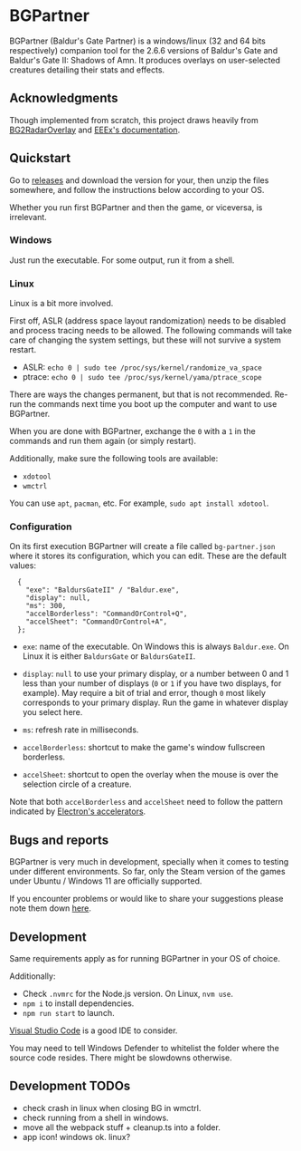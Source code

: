# BGPartner

BGPartner (Baldur's Gate Partner) is a windows/linux (32 and 64 bits respectively) companion tool for the 2.6.6 versions of Baldur's Gate and Baldur's Gate II: Shadows of Amn. It produces overlays on user-selected creatures detailing their stats and effects.

## Acknowledgments

Though implemented from scratch, this project draws heavily from [BG2RadarOverlay](https://github.com/tapahob/BG2RadarOverlay) and [EEEx's documentation](https://eeex-docs.readthedocs.io).

## Quickstart

Go to [releases](https://github.com/gatperdut/bg-partner/releases) and download the version for your, then unzip the files somewhere, and follow the instructions below according to your OS.

Whether you run first BGPartner and then the game, or viceversa, is irrelevant.

### Windows

Just run the executable. For some output, run it from a shell.

### Linux

Linux is a bit more involved.

First off, ASLR (address space layout randomization) needs to be disabled and process tracing needs to be allowed. The following commands will take care of changing the system settings, but these will not survive a system restart.

- ASLR: `echo 0 | sudo tee /proc/sys/kernel/randomize_va_space`
- ptrace: `echo 0 | sudo tee /proc/sys/kernel/yama/ptrace_scope`

There are ways the changes permanent, but that is not recommended. Re-run the commands next time you boot up the computer and want to use BGPartner.

When you are done with BGPartner, exchange the `0` with a `1` in the commands and run them again (or simply restart).

Additionally, make sure the following tools are available:

- `xdotool`
- `wmctrl`

You can use `apt`, `pacman`, etc. For example, `sudo apt install xdotool`.

### Configuration

On its first execution BGPartner will create a file called `bg-partner.json` where it stores its configuration, which you can edit. These are the default values:

```
  {
    "exe": "BaldursGateII" / "Baldur.exe",
    "display": null,
    "ms": 300,
    "accelBorderless": "CommandOrControl+Q",
    "accelSheet": "CommandOrControl+A",
  };

```

- `exe`: name of the executable. On Windows this is always `Baldur.exe`. On Linux it is either `BaldursGate` or `BaldursGateII`.

- `display`: `null` to use your primary display, or a number between 0 and 1 less than your number of displays (`0` or `1` if you have two displays, for example). May require a bit of trial and error, though `0` most likely corresponds to your primary display. Run the game in whatever display you select here.

- `ms`: refresh rate in milliseconds.

- `accelBorderless`: shortcut to make the game's window fullscreen borderless.

- `accelSheet`: shortcut to open the overlay when the mouse is over the selection circle of a creature.

Note that both `accelBorderless` and `accelSheet` need to follow the pattern indicated by [Electron's accelerators](https://www.electronjs.org/docs/latest/api/accelerator).

## Bugs and reports

BGPartner is very much in development, specially when it comes to testing under different environments. So far, only the Steam version of the games under Ubuntu / Windows 11 are officially supported.

If you encounter problems or would like to share your suggestions please note them down [here](https://github.com/gatperdut/bg-partner/issues).

## Development

Same requirements apply as for running BGPartner in your OS of choice.

Additionally:

- Check `.nvmrc` for the Node.js version. On Linux, `nvm use`.
- `npm i` to install dependencies.
- `npm run start` to launch.

[Visual Studio Code](https://code.visualstudio.com/) is a good IDE to consider.

You may need to tell Windows Defender to whitelist the folder where the source code resides. There might be slowdowns otherwise.

## Development TODOs

- check crash in linux when closing BG in wmctrl.
- check running from a shell in windows.
- move all the webpack stuff + cleanup.ts into a folder.
- app icon! windows ok. linux?
